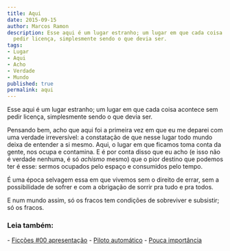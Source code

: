 ```yaml
---
title: Aqui
date: 2015-09-15
author: Marcos Ramon
description: Esse aqui é um lugar estranho; um lugar em que cada coisa acontece sem
  pedir licença, simplesmente sendo o que devia ser.
tags:
- Lugar
- Aqui
- Acho
- Verdade
- Mundo
published: true
permalink: aqui
---
```

Esse aqui é um lugar estranho; um lugar em que cada coisa acontece sem pedir licença, simplesmente sendo o que devia ser.

Pensando bem, acho que aqui foi a primeira vez em que eu me deparei com uma verdade irreversível: a constatação de que nesse lugar todo mundo deixa de entender a si mesmo. Aqui, o lugar em que ficamos toma conta da gente, nos ocupa e contamina. E é por conta disso que eu acho (e isso não é verdade nenhuma, é só *achismo* mesmo) que o pior destino que podemos ter é esse: sermos ocupados pelo espaço e consumidos pelo tempo.

É uma época selvagem essa em que vivemos sem o direito de errar, sem a possibilidade de sofrer e com a obrigação de sorrir pra tudo e pra todos.

E num mundo assim, só os fracos tem condições de sobreviver e subsistir; só os fracos.



<h3>Leia também:</h3>
- <a href="/ficcoes-00-apresentacao">Ficções #00   apresentação</a>
- <a href="/piloto-automatico">Piloto automático</a>
- <a href="/pouca-importancia">Pouca importância</a>
